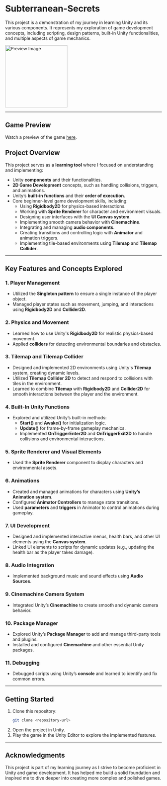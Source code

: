 # Subterranean-Secrets

This project is a demonstration of my journey in learning Unity and its various components. It represents my exploration of game development concepts, including scripting, design patterns, built-in Unity functionalities, and multiple aspects of game mechanics.

<img src="./screenshots.JPG" alt="Preview Image" width="200" style="display: inline-block; margin-right: 20px;"/>

---

## Game Preview
Watch a preview of the game [here](https://youtu.be/gCIBulQ_Vxg).


## Project Overview

This project serves as a **learning tool** where I focused on understanding and implementing:

- Unity **components** and their functionalities.
- **2D Game Development** concepts, such as handling collisions, triggers, and animations.
- Unity’s **built-in functions** and their **order of execution**.
- Core beginner-level game development skills, including:
  - Using **Rigidbody2D** for physics-based interactions.
  - Working with **Sprite Renderer** for character and environment visuals.
  - Designing user interfaces with the **UI Canvas system**.
  - Implementing smooth camera behavior with **Cinemachine**.
  - Integrating and managing **audio components**.
  - Creating transitions and controlling logic with **Animator** and animation triggers.
  - Implementing tile-based environments using **Tilemap** and **Tilemap Collider**.

---

## Key Features and Concepts Explored

### 1. **Player Management**
- Utilized the **Singleton pattern** to ensure a single instance of the player object.
- Managed player states such as movement, jumping, and interactions using **Rigidbody2D** and **Collider2D**.

### 2. **Physics and Movement**
- Learned how to use Unity's **Rigidbody2D** for realistic physics-based movement.
- Applied **colliders** for detecting environmental boundaries and obstacles.

### 3. **Tilemap and Tilemap Collider**
- Designed and implemented 2D environments using Unity's **Tilemap** system, creating dynamic levels.
- Utilized **Tilemap Collider 2D** to detect and respond to collisions with tiles in the environment.
- Learned to combine **Tilemap** with **Rigidbody2D** and **Collider2D** for smooth interactions between the player and the environment.

### 4. **Built-In Unity Functions**
- Explored and utilized Unity’s built-in methods:
  - **Start()** and **Awake()** for initialization logic.
  - **Update()** for frame-by-frame gameplay mechanics.
  - Implemented **OnTriggerEnter2D** and **OnTriggerExit2D** to handle collisions and environmental interactions.

### 5. **Sprite Renderer and Visual Elements**
- Used the **Sprite Renderer** component to display characters and environmental assets.

### 6. **Animations**
- Created and managed animations for characters using **Unity’s Animation system**.
- Configured **Animator Controllers** to manage state transitions.
- Used **parameters** and **triggers** in Animator to control animations during gameplay.

### 7. **UI Development**
- Designed and implemented interactive menus, health bars, and other UI elements using the **Canvas system**.
- Linked UI elements to scripts for dynamic updates (e.g., updating the health bar as the player takes damage).

### 8. **Audio Integration**
- Implemented background music and sound effects using **Audio Sources**.

### 9. **Cinemachine Camera System**
- Integrated Unity’s **Cinemachine** to create smooth and dynamic camera behavior.

### 10. **Package Manager**
- Explored Unity’s **Package Manager** to add and manage third-party tools and plugins.
- Installed and configured **Cinemachine** and other essential Unity packages.

### 11. Debugging
- Debugged scripts using Unity’s **console** and learned to identify and fix common errors.
---


## Getting Started

1. Clone this repository:
   ```bash
   git clone <repository-url>
   ```
2. Open the project in Unity.
3. Play the game in the Unity Editor to explore the implemented features.

---

## Acknowledgments

This project is part of my learning journey as I strive to become proficient in Unity and game development. It has helped me build a solid foundation and inspired me to dive deeper into creating more complex and polished games.
